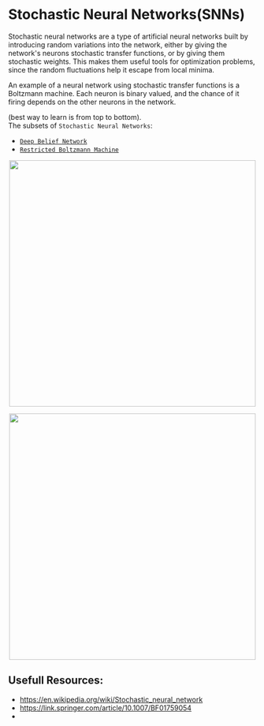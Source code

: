# Stochastic Neural Networks(SNNs)
Stochastic neural networks are a type of artificial neural networks built by introducing random variations into the network, either by giving the network's neurons stochastic transfer functions, or by giving them stochastic weights. This makes them useful tools for optimization problems, since the random fluctuations help it escape from local minima.

An example of a neural network using stochastic transfer functions is a Boltzmann machine. Each neuron is binary valued, and the chance of it firing depends on the other neurons in the network.

(best way to learn is from top to bottom).  
The subsets of `Stochastic Neural Networks`:  
- [`Deep Belief Network`](./Deep_Belief_Network/README.md)
- [`Restricted Boltzmann Machine`](./Restricted_Boltzmann_Machine/README.md)

<p align="center">
  <img src="https://www.researchgate.net/publication/330246603/figure/fig1/AS:713162357751811@1547042564883/Architecture-of-a-deep-belief-network-DBN.png" width="500px">
</p>
<p align="center">
  <img src="https://i1.wp.com/vinodsblog.com/wp-content/uploads/2020/07/RBM-AILabPage.png?fit=1999%2C1125&ssl=1" width="500px">
</p>

## Usefull Resources:
+ https://en.wikipedia.org/wiki/Stochastic_neural_network
+ https://link.springer.com/article/10.1007/BF01759054 
+ 

